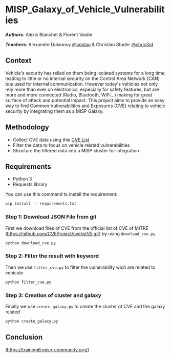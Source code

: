 # MISP_Galaxy_of_Vehicle_Vulnerabilities

***Authors***: Alexis Blanchet & Florent Vaidie

***Teachers***: Alexandre Dulaunoy [@adulau](https://github.com/adulau) & Christian Studer [@chris3rd](https://github.com/chrisr3d)

## Context
Vehicle's security has relied on them being isolated systems for a long time, leading to little or no internal security on the Control Area Network (CAN) bus used for internal communication. However today's vehicles not only rely more than ever on electronics, especially for safety features, but are more and more connected (Radio, Bluetooth, WiFi...) making for great surface of attack and potential impact.
This project aims to provide an easy way to find Common Vulnerabilities and Exposures (CVE) relating to vehicle security by integrating them as a MISP Galaxy.

## Methodology
- Collect CVE data using this [CVE List](https://github.com/CVEProject/cvelistV5/)
- Filter the data to focus on vehicle related vulnerabilities
- Structure the filtered data into a MISP cluster for integration

## Requirements
- Python 3
- Requests library

You can use this command to install the requirement:

```sh
pip install -r requirements.txt
```

### Step 1: Download JSON File from git
First we download files of CVE from the official list of CVE of MITRE (https://github.com/CVEProject/cvelistV5.git) by using `download_cve.py`

```sh
python download_cve.py
```

### Step 2: Filter the result with keyword
Then we use `filter_cve.py` to filter the vulnerability wich are related to vehicule

```sh
python filter_cve.py
```


### Step 3: Creation of cluster and galaxy
Finally we use `create_galaxy.py` to create the cluster of CVE and the galaxy related



```sh
python create_galaxy.py
```


## Conclusion
(https://training6.misp-community.org/)

